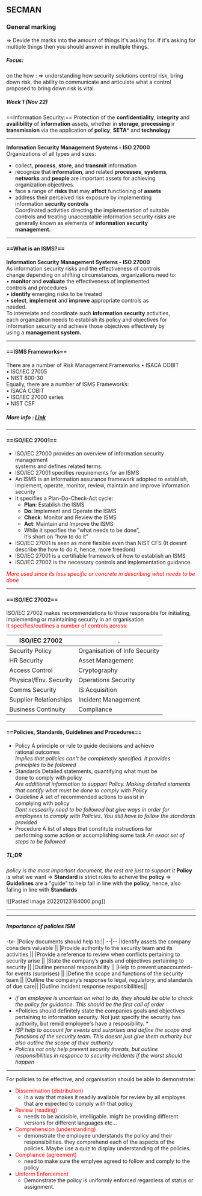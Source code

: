 ## SECMAN
### General marking

=> Devide the marks into the amount of things it's asking for. If it's asking for multiple things then you should answer in multiple things.

##### Focus:
on the how : 
=> understanding how security solutions control risk, bring down risk.
the ability to communicate and articulate what a control proposed to bring down risk is vital.

##### Week 1 (Nov 22)
==Information Security:==
Protection of the **confidentiality**, **integrity** and **availibility** of **information** assets, whether in **storage**, **processing** ir **transmission** via the application of **policy**, **SETA*** and **technology**

---
**Information Security Management Systems - ISO 27000**  
Organizations of all types and sizes:  
- collect, **process**, **store**, and **transmit** information  
- recognize that **information**, and related **processes**, **systems**,  
		**networks** and **people** are important assets for achieving  
		organization objectives.
- face a range of **risks** that may **affect** functioning of **assets**  
- address their perceived risk exposure by implementing  
		information **security controls**  
Coordinated activities directing the implementation of suitable  
controls and treating unacceptable information security risks are  
generally known as elements of **information security  
management.**

---
#### ==What is an ISMS?==
**Information Security Management Systems - ISO 27000**  
As information security risks and the effectiveness of controls  
change depending on shifting circumstances, organizations need to:  
	• **monitor** and **evaluate** the effectiveness of implemented  
	controls and procedures  
	• **identify** emerging risks to be treated  
	• **select**, **implement** and **improve** appropriate controls as  
	needed.  
To interrelate and coordinate such **information security** activities,  
each organization needs to establish its policy and objectives for  
information security and achieve those objectives effectively by  
using a **management system.**

---
#### ==ISMS Frameworks== 
There are a number of Risk Management Frameworks
	• ISACA COBIT  
	• ISO/IEC 27005  
	• NIST 800-30  
Equally, there are a number of ISMS Frameworks:  
	• ISACA COBIT  
	• ISO/IEC 27000 series  
	• NIST CSF

##### More info : [Link](https://www.ncsc.gov.uk/collection/risk-management-collection/component-system-driven-approaches)

---
#### ==ISO/IEC 27001==
- ISO/IEC 27000 provides an overview of information security management  
systems and defines related terms.  
- ISO/IEC 27001 specifies requirements for an ISMS  
- An ISMS is an information assurance framework adopted to establish,  
implement, operate, monitor, review, maintain and improve information  
security  
- It specifies a Plan-Do-Check-Act cycle:  
	- **Plan**: Establish the ISMS  
	- **Do**: Implement and Operate the ISMS  
	- **Check**: Monitor and Review the ISMS  
	- **Act**: Maintain and Improve the ISMS  
	- While it specifies the “what needs to be done”,  
	it’s short on “how to do it”  
- ISO/IEC 27001 is seen as more flexible even than NIST CFS (It doesnt describe the how to do it, hence, more freedom)
- ISO/IEC 27001 is a certifiable framework of how to establish an ISMS  
- ISO/IEC 27002 is the necessary controls and implementation guidance.

<span style="color:red">*More used since its less specific or concrete in describing what needs to be done* </span>

---
#### ==ISO/IEC 27002==
ISO/IEC 27002 makes recommendations to those responsible for initiating, implementing or maintaining security in an organisation  
<span style="color:red">It specifies/outlines a number of controls across: </span>

| ISO/IEC 27002|.|
|---|---|
|Security Policy  |Organisation of Info Security  
|HR Security  |Asset Management  
|Access Control  |Cryptography  
|Physical/Env. Security|Operations Security  
|Comms Security  |IS Acquisition  
|Supplier Relationships  |Incident Management  
|Business Continuity  |Compliance

---
#### ==Policies, Standards, Guidelines and Procedures==
- Policy A principle or rule to guide decisions and achieve  
rational outcomes  
*Implies that policies can't be completetly specified. It provides principles to be followed*
- Standards Detailed statements, quantifying what must be  
done to comply with policy  
*Are additional information to support Policy. Making detailed staments that contify what must be done to comply with Policy*
- Guideline A set of recommended actions to assist in  
complying with policy  
*Dont nessearily need to be followed but give ways in order for employees to comply with Policies. You still have to follow the standards provided*
- Procedure A list of steps that constitute instructions for  
performing some action or accomplishing some task
*An exact set of steps to be followed*

##### TL;DR
*policy is the most important document, the rest are just to support it*
**Policy** is what we want => **Standard** is strict rules to acheive the **policy** => **Guidelines** are a "guide" to help fall in line with the **policy**, hence, also falling in line with **Standards**

![[Pasted image 20220123184000.png]]

---
---
##### Importance of policies ISM
-tx-
|Policy documents should help to:||
--|--
|Identify assets the company considers valuable ||
|Provide authority to the security team and its activities  ||
|Provide a reference to review when conflicts pertaining to security arise  ||
|State the company’s goals and objectives pertaining to security  ||
|Outline personal responsibility  ||
|Help to prevent unaccounted-for events (surprises)  ||
|Define the scope and functions of the security team  ||
|Outline the company’s response to legal, regulatory, and standards of due care||
|Outline incident response responsibilities||

- *if an employee is uncertain on what to do, they should be able to check the policy for guidance. This should be the first call of order*
- *Policies should definitely state the companies goals and objectives pertaining to information security. Not just specify the security has authority, but remid employee's have a resposibility. *
- *ISP help to account for events and surprises and define the scope and functions of the security team. This doesnt just give them authority but also outline the scope of their authority*
- *Policies not only help prevent security threats, but outline responsibilities in responce to security incidents if the worst should happen*

---
For policies to be effective, and organisation should be able to demonstrate:

- <span style="color:red">Dissemination (distribution)</span>
	- in a way that makes it readily available for review by all employes that are expected to comply with that policy
- <span style="color:red">Review (reading)</span>
	- needs to be accisible, intelligable. might be providing different versions for different languages etc...
- <span style="color:red">Comprehension (understanding)</span>
	- demonstrate the employee understands the policy and their responsibilities. they comprehend each of the aspects of the policies. Maybe use a quiz to display understanding of the policies.
- <span style="color:red">Compliance (agreement)</span>
	- need to make sure the emplyee agreed to follow and comply to the policy 
- <span style="color:red">Uniform Enforcement</span>
	- Demonstrate the policy is uniformly enforced regardless of status or assignment.


